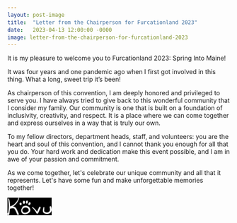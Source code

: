 ```yaml
---
layout: post-image
title:  "Letter from the Chairperson for Furcationland 2023"
date:   2023-04-13 12:00:00 -0000
image: letter-from-the-chairperson-for-furcationland-2023
---
```

It is my pleasure to welcome you to Furcationland 2023: Spring Into Maine!

It was four years and one pandemic ago when I first got involved in this thing. What a long, sweet trip it’s been!

As chairperson of this convention, I am deeply honored and privileged to serve you. I have always tried to give back to this wonderful community that I consider my family. Our community is one that is built on a foundation of inclusivity, creativity, and respect. It is a place where we can come together and express ourselves in a way that is truly our own.

To my fellow directors, department heads, staff, and volunteers: you are the heart and soul of this convention, and I cannot thank you enough for all that you do. Your hard work and dedication make this event possible, and I am in awe of your passion and commitment.

As we come together, let's celebrate our unique community and all that it represents. Let's have some fun and make unforgettable memories together!

<img src="/images/signature.svg" alt="Signature" style="filter: invert(1); height: 2.5rem; margin-left: 0 !important;">
